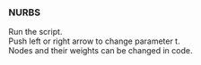 ### NURBS

Run the script.    
Push left or right arrow to change parameter t.    
Nodes and their weights can be changed in code. 
